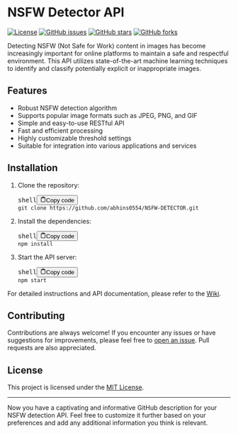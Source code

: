 <h1>NSFW Detector API</h1><p><a href="https://github.com/abhins0554/NSFW-DETECTOR/blob/main/LICENSE" target="_new"><img src="https://img.shields.io/badge/License-MIT-blue.svg" alt="License"></a>
<a href="https://github.com/abhins0554/NSFW-DETECTOR/issues" target="_new"><img src="https://img.shields.io/github/issues/abhins0554/NSFW-DETECTOR" alt="GitHub issues"></a>
<a href="https://github.com/abhins0554/NSFW-DETECTOR/stargazers" target="_new"><img src="https://img.shields.io/github/stars/abhins0554/NSFW-DETECTOR" alt="GitHub stars"></a>
<a href="https://github.com/abhins0554/NSFW-DETECTOR/network" target="_new"><img src="https://img.shields.io/github/forks/abhins0554/NSFW-DETECTOR" alt="GitHub forks"></a></p><p>Detecting NSFW (Not Safe for Work) content in images has become increasingly important for online platforms to maintain a safe and respectful environment. This API utilizes state-of-the-art machine learning techniques to identify and classify potentially explicit or inappropriate images.</p><h2>Features</h2><ul><li>Robust NSFW detection algorithm</li><li>Supports popular image formats such as JPEG, PNG, and GIF</li><li>Simple and easy-to-use RESTful API</li><li>Fast and efficient processing</li><li>Highly customizable threshold settings</li><li>Suitable for integration into various applications and services</li></ul><h2>Installation</h2><ol><li><p>Clone the repository:</p><pre><div class="bg-black rounded-md mb-4"><div class="flex items-center relative text-gray-200 bg-gray-800 px-4 py-2 text-xs font-sans justify-between rounded-t-md"><span>shell</span><button class="flex ml-auto gap-2"><svg stroke="currentColor" fill="none" stroke-width="2" viewBox="0 0 24 24" stroke-linecap="round" stroke-linejoin="round" class="h-4 w-4" height="1em" width="1em" xmlns="http://www.w3.org/2000/svg"><path d="M16 4h2a2 2 0 0 1 2 2v14a2 2 0 0 1-2 2H6a2 2 0 0 1-2-2V6a2 2 0 0 1 2-2h2"></path><rect x="8" y="2" width="8" height="4" rx="1" ry="1"></rect></svg>Copy code</button></div><div class="p-4 overflow-y-auto"><code class="!whitespace-pre hljs language-shell">git clone https://github.com/abhins0554/NSFW-DETECTOR.git
</code></div></div></pre></li><li><p>Install the dependencies:</p><pre><div class="bg-black rounded-md mb-4"><div class="flex items-center relative text-gray-200 bg-gray-800 px-4 py-2 text-xs font-sans justify-between rounded-t-md"><span>shell</span><button class="flex ml-auto gap-2"><svg stroke="currentColor" fill="none" stroke-width="2" viewBox="0 0 24 24" stroke-linecap="round" stroke-linejoin="round" class="h-4 w-4" height="1em" width="1em" xmlns="http://www.w3.org/2000/svg"><path d="M16 4h2a2 2 0 0 1 2 2v14a2 2 0 0 1-2 2H6a2 2 0 0 1-2-2V6a2 2 0 0 1 2-2h2"></path><rect x="8" y="2" width="8" height="4" rx="1" ry="1"></rect></svg>Copy code</button></div><div class="p-4 overflow-y-auto"><code class="!whitespace-pre hljs language-shell">npm install
</code></div></div></pre></li><li><p>Start the API server:</p><pre><div class="bg-black rounded-md mb-4"><div class="flex items-center relative text-gray-200 bg-gray-800 px-4 py-2 text-xs font-sans justify-between rounded-t-md"><span>shell</span><button class="flex ml-auto gap-2"><svg stroke="currentColor" fill="none" stroke-width="2" viewBox="0 0 24 24" stroke-linecap="round" stroke-linejoin="round" class="h-4 w-4" height="1em" width="1em" xmlns="http://www.w3.org/2000/svg"><path d="M16 4h2a2 2 0 0 1 2 2v14a2 2 0 0 1-2 2H6a2 2 0 0 1-2-2V6a2 2 0 0 1 2-2h2"></path><rect x="8" y="2" width="8" height="4" rx="1" ry="1"></rect></svg>Copy code</button></div><div class="p-4 overflow-y-auto"><code class="!whitespace-pre hljs language-shell">npm start
</code></div></div></pre></li></ol><p>For detailed instructions and API documentation, please refer to the <a href="https://github.com/abhins0554/NSFW-DETECTOR/wiki" target="_new">Wiki</a>.</p><h2>Contributing</h2><p>Contributions are always welcome! If you encounter any issues or have suggestions for improvements, please feel free to <a href="https://github.com/abhins0554/NSFW-DETECTOR/issues" target="_new">open an issue</a>. Pull requests are also appreciated.</p><h2>License</h2><p>This project is licensed under the <a href="https://github.com/abhins0554/NSFW-DETECTOR/blob/main/LICENSE" target="_new">MIT License</a>.</p><hr><p>Now you have a captivating and informative GitHub description for your NSFW detection API. Feel free to customize it further based on your preferences and add any additional information you think is relevant.</p></div>
